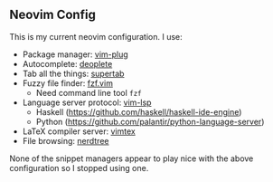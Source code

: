 Neovim Config
---

This is my current neovim configuration. I use:

- Package manager: [vim-plug](https://github.com/junegunn/vim-plug) 
- Autocomplete: [deoplete](https://github.com/Shougo/deoplete.nvim)
- Tab all the things: [supertab](https://github.com/Shougo/deoplete.nvim)
- Fuzzy file finder: [fzf.vim](https://github.com/junegunn/fzf.vim)
    - Need command line tool `fzf`
- Language server protocol: [vim-lsp](https://github.com/prabirshrestha/vim-lsp)
    - Haskell (https://github.com/haskell/haskell-ide-engine)
    - Python (https://github.com/palantir/python-language-server)
- LaTeX compiler server: [vimtex](https://github.com/lervag/vimtex)
- File browsing: [nerdtree](https://github.com/scrooloose/nerdtree)

None of the snippet managers appear to play nice with the above configuration
so I stopped using one.
